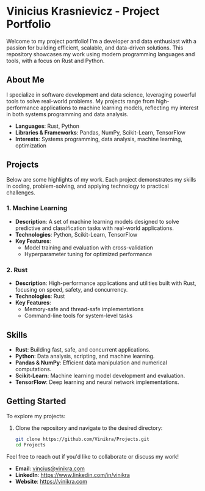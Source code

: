 # Vinicius Krasnievicz - Project Portfolio

Welcome to my project portfolio! I'm a developer and data enthusiast with a passion for building efficient, scalable, and data-driven solutions. This repository showcases my work using modern programming languages and tools, with a focus on Rust and Python.

## About Me

I specialize in software development and data science, leveraging powerful tools to solve real-world problems. My projects range from high-performance applications to machine learning models, reflecting my interest in both systems programming and data analysis.

- **Languages**: Rust, Python  
- **Libraries & Frameworks**: Pandas, NumPy, Scikit-Learn, TensorFlow  
- **Interests**: Systems programming, data analysis, machine learning, optimization  

## Projects

Below are some highlights of my work. Each project demonstrates my skills in coding, problem-solving, and applying technology to practical challenges.

### 1. Machine Learning
- **Description**: A set of machine learning models designed to solve predictive and classification tasks with real-world applications.
- **Technologies**: Python, Scikit-Learn, TensorFlow
- **Key Features**: 
  - Model training and evaluation with cross-validation
  - Hyperparameter tuning for optimized performance

### 2. Rust
- **Description**: High-performance applications and utilities built with Rust, focusing on speed, safety, and concurrency.
- **Technologies**: Rust
- **Key Features**: 
  - Memory-safe and thread-safe implementations
  - Command-line tools for system-level tasks

## Skills

- **Rust**: Building fast, safe, and concurrent applications.
- **Python**: Data analysis, scripting, and machine learning.
- **Pandas & NumPy**: Efficient data manipulation and numerical computations.
- **Scikit-Learn**: Machine learning model development and evaluation.
- **TensorFlow**: Deep learning and neural network implementations.

## Getting Started

To explore my projects:  
1. Clone the repository and navigate to the desired directory:
   ```bash
   git clone https://github.com/Vinikra/Projects.git
   cd Projects

Feel free to reach out if you'd like to collaborate or discuss my work!  
- **Email**: vincius@vinikra.com
- **LinkedIn**: https://www.linkedin.com/in/vinikra
- **Website**: https://vinikra.com
